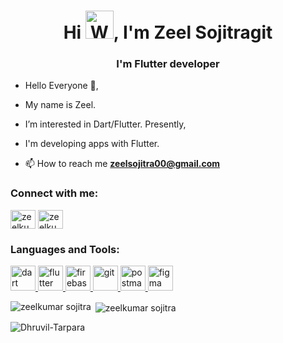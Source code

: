 <h1 align="center">Hi <img src="https://raw.githubusercontent.com/nixin72/nixin72/master/wave.gif" alt="Waving hand animated gif" height="45" style="max-width: 100%; display: inline-block;" data-target="animated-image.originalImage">, I'm Zeel Sojitragit </h1>
<h3 align="center">I'm Flutter developer</h3>

- Hello Everyone 👋,
-  My name is Zeel.
-  I’m interested in Dart/Flutter. Presently,
-  I'm developing apps with Flutter.

- 📫 How to reach me **zeelsojitra00@gmail.com**

<h3 align="left">Connect with me:</h3>
<p align="left">
<a href="https://in.linkedin.com/in/zeelkumar-sojitra" target="blank"><img align="center" src="https://raw.githubusercontent.com/rahuldkjain/github-profile-readme-generator/master/src/images/icons/Social/linked-in-alt.svg" alt="zeelkumar sojitra" height="30" width="40" /></a>
<a href="https://instagram.com/dhruvil_9904" target="blank"><img align="center" src="https://raw.githubusercontent.com/rahuldkjain/github-profile-readme-generator/master/src/images/icons/Social/instagram.svg" alt="zeelkumar sojitra" height="30" width="40" /></a>
</p>

<h3 align="left">Languages and Tools:</h3>
<p align="left"> <a href="https://dart.dev" target="_blank" rel="noreferrer"> <img src="https://www.vectorlogo.zone/logos/dartlang/dartlang-icon.svg" alt="dart" width="40" height="40"/> </a> <a href="https://flutter.dev" target="_blank" rel="noreferrer"> <img src="https://www.vectorlogo.zone/logos/flutterio/flutterio-icon.svg" alt="flutter" width="40" height="40"/><a href="https://firebase.google.com/" target="_blank" rel="noreferrer"> <img src="https://www.vectorlogo.zone/logos/firebase/firebase-icon.svg" alt="firebase" width="40" height="40"/><a href="https://git-scm.com/" target="_blank" rel="noreferrer"> <img src="https://www.vectorlogo.zone/logos/git-scm/git-scm-icon.svg" alt="git" width="40" height="40"/> </a>  <a href="https://postman.com" target="_blank" rel="noreferrer"> <img src="https://www.vectorlogo.zone/logos/getpostman/getpostman-icon.svg" alt="postman" width="40" height="40"/> </a> <a href="https://www.figma.com/" target="_blank" rel="noreferrer"> <img src="https://www.vectorlogo.zone/logos/figma/figma-icon.svg" alt="figma" width="40" height="40"/> </a></p>


<p><img align="left" src="https://github-readme-stats.vercel.app/api/top-langs?username=zeelsojitra&show_icons=true&locale=en&layout=compact" alt="zeelkumar sojitra" /></p>

<p>&nbsp;<img align="center" src="https://github-readme-stats.vercel.app/api?username=zeelsojitra&show_icons=true&locale=en" alt="zeelkumar sojitra" /></p>

<p><img align="center" src="https://github-readme-streak-stats.herokuapp.com/?user=zeelsojitra&" alt="Dhruvil-Tarpara" /></p>
